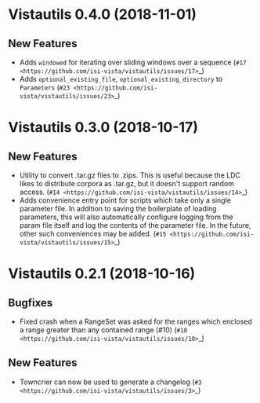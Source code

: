 Vistautils 0.4.0 (2018-11-01)
=============================

New Features
------------

- Adds `windowed` for iterating over sliding windows over a sequence (`#17 <https://github.com/isi-vista/vistautils/issues/17>`_)
- Adds `optional_existing_file`, `optional_existing_directory` to `Parameters` (`#23 <https://github.com/isi-vista/vistautils/issues/23>`_)


Vistautils 0.3.0 (2018-10-17)
=============================

New Features
------------

- Utility to convert .tar.gz files to .zips. This is useful because the LDC likes to distribute corpora
  as .tar.gz, but it doesn't support random access. (`#14 <https://github.com/isi-vista/vistautils/issues/14>`_)
- Adds convenience entry point for scripts which take only a single parameter file.  In addition to saving the boilerplate of loading parameters, this will also automatically
      configure logging from the param file itself and log the contents of the parameter file. In the future, other such conveniences may be added. (`#15 <https://github.com/isi-vista/vistautils/issues/15>`_)


Vistautils 0.2.1 (2018-10-16)
=============================

Bugfixes
--------

- Fixed crash when a RangeSet was asked for the ranges which enclosed a range greater than any contained range (#10) (`#10 <https://github.com/isi-vista/vistautils/issues/10>`_)


New Features
------------

- Towncrier can now be used to generate a changelog (`#3 <https://github.com/isi-vista/vistautils/issues/3>`_)
